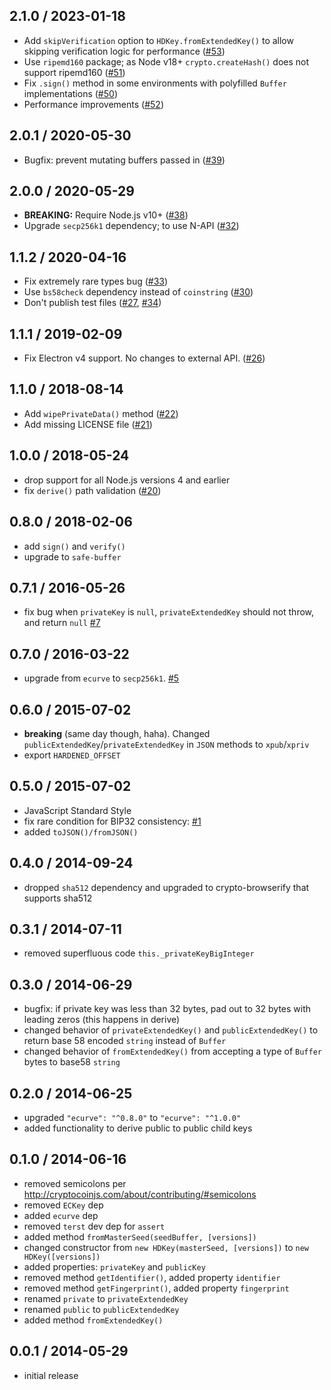 2.1.0 / 2023-01-18
------------------

- Add `skipVerification` option to `HDKey.fromExtendedKey()` to allow skipping verification logic for performance ([#53](https://github.com/cryptocoinjs/hdkey/pull/53))
- Use `ripemd160` package; as Node v18+ `crypto.createHash()` does not support ripemd160 ([#51](https://github.com/cryptocoinjs/hdkey/pull/51))
- Fix `.sign()` method in some environments with polyfilled `Buffer` implementations ([#50](https://github.com/cryptocoinjs/hdkey/pull/50))
- Performance improvements ([#52](https://github.com/cryptocoinjs/hdkey/pull/52))

2.0.1 / 2020-05-30
------------------

- Bugfix: prevent mutating buffers passed in ([#39](https://github.com/cryptocoinjs/hdkey/pull/39))

2.0.0 / 2020-05-29
------------------

- **BREAKING:** Require Node.js v10+ ([#38](https://github.com/cryptocoinjs/hdkey/pull/38))
- Upgrade `secp256k1` dependency; to use N-API ([#32](https://github.com/cryptocoinjs/hdkey/pull/32))

1.1.2 / 2020-04-16
------------------

- Fix extremely rare types bug ([#33](https://github.com/cryptocoinjs/hdkey/pull/33))
- Use `bs58check` dependency instead of `coinstring` ([#30](https://github.com/cryptocoinjs/hdkey/pull/30))
- Don't publish test files ([#27](https://github.com/cryptocoinjs/hdkey/issues/27), [#34](https://github.com/cryptocoinjs/hdkey/pull/34))

1.1.1 / 2019-02-09
------------------

- Fix Electron v4 support. No changes to external API. ([#26](https://github.com/cryptocoinjs/hdkey/pull/26))

1.1.0 / 2018-08-14
------------------

- Add `wipePrivateData()` method ([#22](https://github.com/cryptocoinjs/hdkey/pull/22))
- Add missing LICENSE file ([#21](https://github.com/cryptocoinjs/hdkey/pull/21))

1.0.0 / 2018-05-24
------------------

- drop support for all Node.js versions 4 and earlier
- fix `derive()` path validation ([#20](https://github.com/cryptocoinjs/hdkey/pull/20))

0.8.0 / 2018-02-06
------------------
- add `sign()` and `verify()`
- upgrade to `safe-buffer`

0.7.1 / 2016-05-26
------------------
- fix bug when `privateKey` is `null`, `privateExtendedKey` should not throw, and return `null` [#7][#7]

0.7.0 / 2016-03-22
------------------
- upgrade from `ecurve` to `secp256k1`. [#5][#5]

0.6.0 / 2015-07-02
------------------
- **breaking** (same day though, haha). Changed `publicExtendedKey`/`privateExtendedKey` in `JSON` methods to `xpub`/`xpriv`
- export `HARDENED_OFFSET`

0.5.0 / 2015-07-02
------------------
- JavaScript Standard Style
- fix rare condition for BIP32 consistency: [#1][#1]
- added `toJSON()/fromJSON()`

0.4.0 / 2014-09-24
------------------
- dropped `sha512` dependency and upgraded to crypto-browserify that supports sha512

0.3.1 / 2014-07-11
------------------
- removed superfluous code `this._privateKeyBigInteger`

0.3.0 / 2014-06-29
------------------
- bugfix: if private key was less than 32 bytes, pad out to 32 bytes with leading zeros (this happens in derive)
- changed behavior of `privateExtendedKey()` and `publicExtendedKey()` to return base 58 encoded `string` instead of `Buffer`
- changed behavior of `fromExtendedKey()` from accepting a type of `Buffer` bytes to base58 `string`

0.2.0 / 2014-06-25
------------------
- upgraded `"ecurve": "^0.8.0"` to `"ecurve": "^1.0.0"`
- added functionality to derive public to public child keys

0.1.0 / 2014-06-16
------------------
- removed semicolons per http://cryptocoinjs.com/about/contributing/#semicolons
- removed `ECKey` dep
- added `ecurve` dep
- removed `terst` dev dep for `assert`
- added method `fromMasterSeed(seedBuffer, [versions])`
- changed constructor from `new HDKey(masterSeed, [versions])` to `new HDKey([versions])`
- added properties: `privateKey` and `publicKey`
- removed method `getIdentifier()`, added property `identifier`
- removed method `getFingerprint()`, added property `fingerprint`
- renamed `private` to `privateExtendedKey`
- renamed `public` to `publicExtendedKey`
- added method `fromExtendedKey()`

0.0.1 / 2014-05-29
------------------
- initial release

<!-- generated using jprichardson/issue-links -->
[#7]: https://github.com/cryptocoinjs/hdkey/issues/7    "privateExtendedKey error handling"
[#6]: https://github.com/cryptocoinjs/hdkey/pull/6      "hdkey: use bippath for BIP32 path parsing and validation"
[#5]: https://github.com/cryptocoinjs/hdkey/pull/5      "hdkey: use the secp256k1 package for crypto"
[#4]: https://github.com/cryptocoinjs/hdkey/issues/4    "Is this library still maintained?"
[#3]: https://github.com/cryptocoinjs/hdkey/pull/3      "Update hdkey.js"
[#2]: https://github.com/cryptocoinjs/hdkey/pull/2      "Update hdkey.js"
[#1]: https://github.com/cryptocoinjs/hdkey/issues/1    "rare condition needed for bip consistency"
